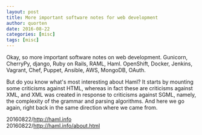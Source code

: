 ```yaml
---
layout: post
title: More important software notes for web development
author: quorten
date: 2016-08-22
categories: [misc]
tags: [misc]
---
```


Okay, so more important software notes on web development.  Gunicorn,
CherryPy, django, Ruby on Rails, RAML, Haml.  OpenShift, Docker,
Jenkins, Vagrant, Chef, Puppet, Ansible, AWS, MongoDB, OAuth.

But do you know what's most interesting about Haml?  It starts by
mounting some criticisms against HTML, whereas in fact these are
criticisms against XML, and XML was created in response to criticisms
against SGML, namely, the complexity of the grammar and parsing
algorithms.  And here we go again, right back in the same direction
where we came from.

20160822/http://haml.info  
20160822/http://haml.info/about.html

